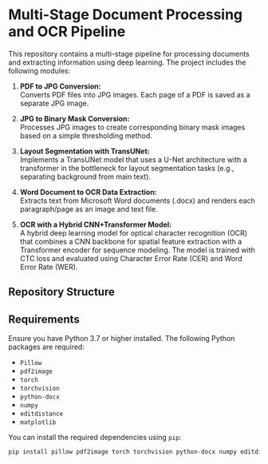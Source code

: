 # Multi-Stage Document Processing and OCR Pipeline

This repository contains a multi-stage pipeline for processing documents and extracting information using deep learning. The project includes the following modules:

1. **PDF to JPG Conversion:**  
   Converts PDF files into JPG images. Each page of a PDF is saved as a separate JPG image.

2. **JPG to Binary Mask Conversion:**  
   Processes JPG images to create corresponding binary mask images based on a simple thresholding method.

3. **Layout Segmentation with TransUNet:**  
   Implements a TransUNet model that uses a U-Net architecture with a transformer in the bottleneck for layout segmentation tasks (e.g., separating background from main text).

4. **Word Document to OCR Data Extraction:**  
   Extracts text from Microsoft Word documents (.docx) and renders each paragraph/page as an image and text file.

5. **OCR with a Hybrid CNN+Transformer Model:**  
   A hybrid deep learning model for optical character recognition (OCR) that combines a CNN backbone for spatial feature extraction with a Transformer encoder for sequence modeling. The model is trained with CTC loss and evaluated using Character Error Rate (CER) and Word Error Rate (WER).

## Repository Structure


## Requirements

Ensure you have Python 3.7 or higher installed. The following Python packages are required:

- `Pillow`
- `pdf2image`
- `torch`
- `torchvision`
- `python-docx`
- `numpy`
- `editdistance`
- `matplotlib`

You can install the required dependencies using `pip`:

```bash
pip install pillow pdf2image torch torchvision python-docx numpy editdistance matplotlib
